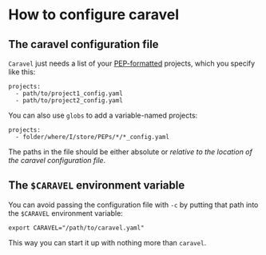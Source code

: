 # How to configure caravel

## The caravel configuration file

`Caravel` just needs a list of your [PEP-formatted](http://pepkit.github.io) projects, which you specify like this:

```
projects:
  - path/to/project1_config.yaml
  - path/to/project2_config.yaml
```

You can also use `globs` to add a variable-named projects:

```
projects:
  - folder/where/I/store/PEPs/*/*_config.yaml
```

The paths in the file should be either absolute or *relative to the location of the caravel configuration file*.

## The `$CARAVEL` environment variable

You can avoid passing the configuration file with `-c` by putting that path into the `$CARAVEL` environment variable:

```
export CARAVEL="/path/to/caravel.yaml"
```

This way you can start it up with nothing more than `caravel`.
